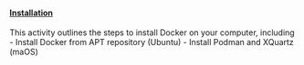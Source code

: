 <h4 id="spots"><a href="#spots">Installation</a></h4>
This activity outlines the steps to install Docker on your computer, including
- Install Docker from APT repository (Ubuntu)
- Install Podman and XQuartz (maOS)
